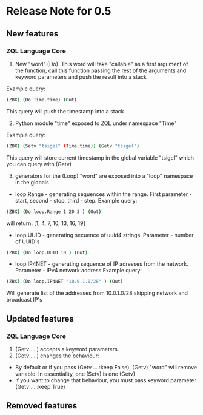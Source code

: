 # Release Note for 0.5

## New features

### ZQL Language Core

1. New "word" (Do). This word will take "callable" as a first argument of the function, call this function passing the rest of the arguments and keyword parameters and push the result into a stack

Example query:
```bash
(ZBX) (Do Time.time) (Out)
```
This query will push the timestamp into a stack.

2. Python module "time" exposed to ZQL under namespace "Time"

Example query:
```bash
(ZBX) (Setv "tsigel" (Time.time)) (Getv "tsigel")
```
This query will store current timestamp in the global variable "tsigel" which you can query with (Getv)

3. generators for the (Loop) "word" are exposed into a "loop" namespace in the globals

* loop.Range - generating sequences within the range. First parameter - start, second - stop, third - step.
Example query:
```bash
(ZBX) (Do loop.Range 1 20 3 ) (Out)
```
will return: [1, 4, 7, 10, 13, 16, 19]
* loop.UUID - generating secuence of uuid4 strings. Parameter - number of UUID's
```bash
(ZBX) (Do loop.UUID 10 ) (Out)
```

* loop.IP4NET - generating sequence of IP adresses from the network. Parameter - IPv4 network address
Example query:
```bash
(ZBX) (Do loop.IP4NET "10.0.1.0/28" ) (Out)
```
Will generate list of the addresses from 10.0.1.0/28 skipping network and broadcast IP's


## Updated features

### ZQL Language Core

1. (Getv ....) accepts a keyword parameters.
2. (Getv ....) changes the behaviour:
* By default or if you pass (Getv ... :keep False), (Getv) "word" will remove variable. In essentiality, one (Setv) is one (Getv)
* If you want to change that behaviour, you must pass keyword parameter (Getv ... :keep True)


## Removed features
